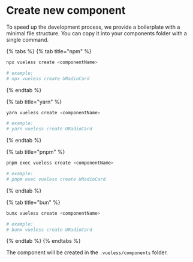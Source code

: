 # Create new component

To speed up the development process, we provide a boilerplate with a minimal file structure. You can copy it into your components folder with a single command.

{% tabs %}
{% tab title="npm" %}
```bash
npx vueless create <componentName>

# example:
# npx vueless create URadioCard
```
{% endtab %}

{% tab title="yarn" %}
```bash
yarn vueless create <componentName>

# example:
# yarn vueless create URadioCard
```
{% endtab %}

{% tab title="pnpm" %}
```bash
pnpm exec vueless create <componentName>

# example:
# pnpm exec vueless create URadioCard
```
{% endtab %}

{% tab title="bun" %}
```bash
bunx vueless create <componentName>

# example:
# bunx vueless create URadioCard
```
{% endtab %}
{% endtabs %}

The component will be created in the `.vueless/components` folder.

